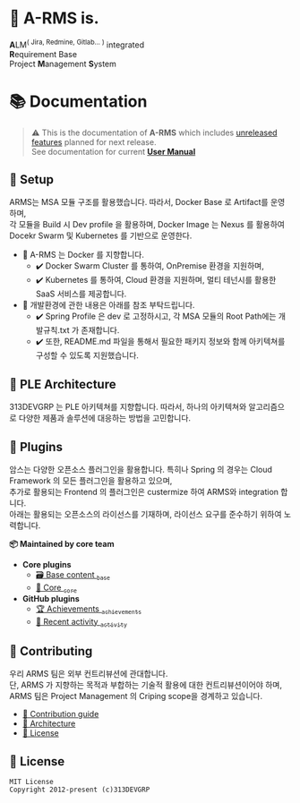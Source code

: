 # 📜 A-RMS is.
**A**LM<sup>( Jira, Redmine, Gitlab... )</sup> integrated<br>
**R**equirement Base<br>
Project **M**anagement **S**ystem

# 📚 Documentation
> ⚠️ This is the documentation of **A-RMS** 
> which includes [unreleased features](http://313.co.kr/php/gnuboard5/bbs/board.php?bo_table=releasenote) planned for next release.<br>
> See documentation for current [**User Manual**](http://313.co.kr/document/dist/)

## 🦮 Setup

ARMS는 MSA 모듈 구조를 활용했습니다. 따라서, Docker Base 로 Artifact를 운영하며,<br>
각 모듈을 Build 시 Dev profile 을 활용하며, Docker Image 는 Nexus 를 활용하여 <br>
Docekr Swarm 및 Kubernetes 를 기반으로 운영한다.

* 🐳 A-RMS 는 Docker 를 지향합니다.
    * ✔️ Docker Swarm Cluster 를 통하여, OnPremise 환경을 지원하며,
    * ✔️ Kubernetes 를 통하여, Cloud 환경을 지원하며, 멀티 테넌시를 활용한 SaaS 서비스를 제공합니다.
* 🔧 개발환경에 관한 내용은 아래를 참조 부탁드립니다.
    * ✔️ Spring Profile 은 dev 로 고정하시고, 각 MSA 모듈의 Root Path에는 개발규칙.txt 가 존재합니다.
    * ✔️ 또한, README.md 파일을 통해서 필요한 패키지 정보와 함께 아키텍쳐를 구성할 수 있도록 지원했습니다.

## 🧬 PLE Architecture
313DEVGRP 는 PLE 아키텍쳐를 지향합니다. 따라서, 하나의 아키텍쳐와 알고리즘으로 다양한 제품과 솔루션에 대응하는 방법을 고민합니다.

## 🧩 Plugins

암스는 다양한 오픈소스 플러그인을 활용합니다. 특히나 Spring 의 경우는 Cloud Framework 의 모든 플러그인을 활용하고 있으며,<br>
추가로 활용되는 Frontend 의 플러그인은 custermize 하여 ARMS와 integration 합니다.<br>
아래는 활용되는 오픈소스의 라이선스를 기재하며, 라이선스 요구를 준수하기 위하여 노력합니다.

**📦 Maintained by core team**

* **Core plugins**
    * [🗃️ Base content <sub>`base`</sub>](/source/plugins/base/README.md)
    * [🧱 Core <sub>`core`</sub>](/source/plugins/core/README.md)
* **GitHub plugins**
    * [🏆 Achievements <sub>`achievements`</sub>](/source/plugins/achievements/README.md)
    * [📰 Recent activity <sub>`activity`</sub>](/source/plugins/activity/README.md)

## 💪 Contributing

우리 ARMS 팀은 외부 컨트리뷰션에 관대합니다.<br>
단, ARMS 가 지향하는 목적과 부합하는 기술적 활용에 대한 컨트리뷰션이어야 하며,<br>
ARMS 팀은 Project Management 의 Criping scope을 경계하고 있습니다.

* [💪 Contribution guide](/CONTRIBUTING.md)
* [🧬 Architecture](/ARCHITECTURE.md)
* [📜 License](/LICENSE)


## 📜 License

```
MIT License
Copyright 2012-present (c)313DEVGRP
```